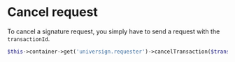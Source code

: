 Cancel request
==============

To cancel a signature request, you simply have to send a request with the `transactionId`.
```php
$this->container->get('universign.requester')->cancelTransaction($transactionId);
```